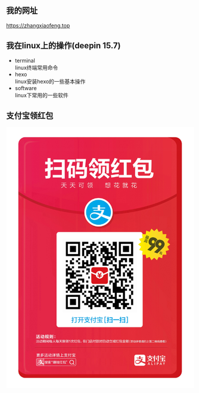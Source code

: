 ## 我的网址 

https://zhangxiaofeng.top  

## 我在linux上的操作(deepin 15.7)  

 - terminal  
 linux终端常用命令  
 - hexo  
 linux安装hexo的一些基本操作  
 - software  
 linux下常用的一些软件  

## 支付宝领红包
![alipay](https://github.com/lionliuchen/linux/blob/master/alipay.jpg)
